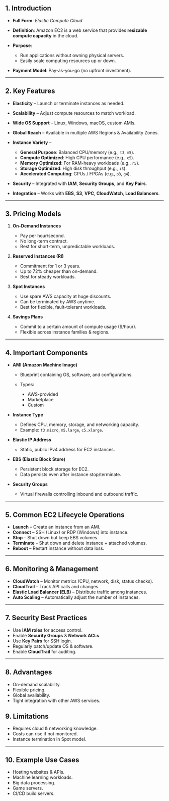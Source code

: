 
## **1. Introduction**

* **Full Form**: *Elastic Compute Cloud*
* **Definition**: Amazon EC2 is a web service that provides **resizable compute capacity** in the cloud.
* **Purpose**:

  * Run applications without owning physical servers.
  * Easily scale computing resources up or down.
* **Payment Model**: Pay-as-you-go (no upfront investment).

---

## **2. Key Features**

* **Elasticity** – Launch or terminate instances as needed.
* **Scalability** – Adjust compute resources to match workload.
* **Wide OS Support** – Linux, Windows, macOS, custom AMIs.
* **Global Reach** – Available in multiple AWS Regions & Availability Zones.
* **Instance Variety** –

  * **General Purpose**: Balanced CPU/memory (e.g., `t3`, `m5`).
  * **Compute Optimized**: High CPU performance (e.g., `c5`).
  * **Memory Optimized**: For RAM-heavy workloads (e.g., `r5`).
  * **Storage Optimized**: High disk throughput (e.g., `i3`).
  * **Accelerated Computing**: GPUs / FPGAs (e.g., `p3`, `g4`).
* **Security** – Integrated with **IAM**, **Security Groups**, and **Key Pairs**.
* **Integration** – Works with **EBS**, **S3**, **VPC**, **CloudWatch**, **Load Balancers**.

---

## **3. Pricing Models**

1. **On-Demand Instances**

   * Pay per hour/second.
   * No long-term contract.
   * Best for short-term, unpredictable workloads.

2. **Reserved Instances (RI)**

   * Commitment for 1 or 3 years.
   * Up to 72% cheaper than on-demand.
   * Best for steady workloads.

3. **Spot Instances**

   * Use spare AWS capacity at huge discounts.
   * Can be terminated by AWS anytime.
   * Best for flexible, fault-tolerant workloads.

4. **Savings Plans**

   * Commit to a certain amount of compute usage (\$/hour).
   * Flexible across instance families & regions.

---

## **4. Important Components**

* **AMI (Amazon Machine Image)**

  * Blueprint containing OS, software, and configurations.
  * Types:

    * AWS-provided
    * Marketplace
    * Custom

* **Instance Type**

  * Defines CPU, memory, storage, and networking capacity.
  * Example: `t3.micro`, `m5.large`, `c5.xlarge`.

* **Elastic IP Address**

  * Static, public IPv4 address for EC2 instances.

* **EBS (Elastic Block Store)**

  * Persistent block storage for EC2.
  * Data persists even after instance stop/terminate.

* **Security Groups**

  * Virtual firewalls controlling inbound and outbound traffic.

---

## **5. Common EC2 Lifecycle Operations**

* **Launch** – Create an instance from an AMI.
* **Connect** – SSH (Linux) or RDP (Windows) into instance.
* **Stop** – Shut down but keep EBS volumes.
* **Terminate** – Shut down and delete instance + attached volumes.
* **Reboot** – Restart instance without data loss.

---

## **6. Monitoring & Management**

* **CloudWatch** – Monitor metrics (CPU, network, disk, status checks).
* **CloudTrail** – Track API calls and changes.
* **Elastic Load Balancer (ELB)** – Distribute traffic among instances.
* **Auto Scaling** – Automatically adjust the number of instances.

---

## **7. Security Best Practices**

* Use **IAM roles** for access control.
* Enable **Security Groups** & **Network ACLs**.
* Use **Key Pairs** for SSH login.
* Regularly patch/update OS & software.
* Enable **CloudTrail** for auditing.

---

## **8. Advantages**

* On-demand scalability.
* Flexible pricing.
* Global availability.
* Tight integration with other AWS services.

## **9. Limitations**

* Requires cloud & networking knowledge.
* Costs can rise if not monitored.
* Instance termination in Spot model.

---

## **10. Example Use Cases**

* Hosting websites & APIs.
* Machine learning workloads.
* Big data processing.
* Game servers.
* CI/CD build servers.

